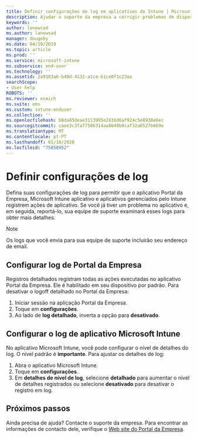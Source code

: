 ```yaml
---
title: Definir configurações de log em aplicativos do Intune | Microsoft Docs
description: Ajudar o suporte da empresa a corrigir problemas de dispositivos com o registo verboso
keywords: ''
author: lenewsad
ms.author: lanewsad
manager: dougeby
ms.date: 04/19/2019
ms.topic: article
ms.prod: ''
ms.service: microsoft-intune
ms.subservice: end-user
ms.technology: ''
ms.assetid: 2a9183a6-b40d-4132-a1ce-61ce0f1c23aa
searchScope:
- User help
ROBOTS: ''
ms.reviewer: esmich
ms.suite: ems
ms.custom: intune-enduser
ms.collection: ''
ms.openlocfilehash: b8da85deae3113995e2836d6af924c5e8938e6ec
ms.sourcegitcommit: caee3c3fa77586314aa8040b0caf32a0527b669e
ms.translationtype: MT
ms.contentlocale: pt-PT
ms.lasthandoff: 01/10/2020
ms.locfileid: "75858952"
---
```

# <a name="configure-logging-settings"></a>Definir configurações de log

Defina suas configurações de log para permitir que o aplicativo Portal da Empresa, Microsoft Intune aplicativo e aplicativos gerenciados pelo Intune registrem ações de aplicativo. Se você já tiver um problema no aplicativo e, em seguida, reportá-lo, sua equipe de suporte examinará esses logs para obter mais detalhes. 

> [!NOTE]
> Os logs que você envia para sua equipe de suporte incluirão seu endereço de email.  

## <a name="configure-company-portal-logging"></a>Configurar log de Portal da Empresa
Registros detalhados registram todas as ações executadas no aplicativo Portal da Empresa. Ele é habilitado em seu dispositivo por padrão. Para desativar o logoff detalhado no Portal da Empresa:  

1. Iniciar sessão na aplicação Portal da Empresa.
2. Toque em **configurações**.
3. Ao lado de **log detalhado**, inverta a opção para **desativado**.

## <a name="configure-microsoft-intune-app-logging"></a>Configurar o log de aplicativo Microsoft Intune
No aplicativo Microsoft Intune, você pode configurar o nível de detalhes do log. O nível padrão é **importante**. Para ajustar os detalhes de log:  

1. Abra o aplicativo Microsoft Intune.  
2. Toque em **configurações**.  
3. Em **detalhes de nível de log**, selecione **detalhado** para aumentar o nível de detalhes registrados ou selecione **desativado** para desativar o registro em log.  

## <a name="next-steps"></a>Próximos passos  

Ainda precisa de ajuda? Contacte o suporte da empresa. Para encontrar as informações de contacto dele, verifique o [Web site do Portal da Empresa](https://go.microsoft.com/fwlink/?linkid=2010980).  
